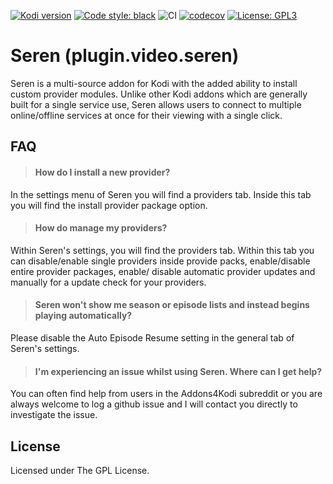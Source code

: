 [![Kodi version](https://img.shields.io/badge/kodi%20versions-18--19-blue)](https://kodi.tv/)
[![Code style: black](https://img.shields.io/badge/code%20style-black-000000.svg)](https://github.com/psf/black)
![CI](https://github.com/SerenKodi/SerenDevelopment/workflows/CI/badge.svg?branch=v2-Development)
[![codecov](https://codecov.io/gh/SerenKodi/SerenDevelopment/branch/v2-Development/graph/badge.svg?token=LCX9WOPJ2M)](https://codecov.io/gh/SerenKodi/SerenDevelopment)
[![License: GPL3](https://img.shields.io/badge/License-GPL3-yellow.svg)](https://opensource.org/licenses/GPL-3.0)

# Seren (plugin.video.seren)

Seren is a multi-source addon for Kodi with the added ability to install custom provider modules. Unlike other Kodi addons which are generally built for a single service use, Seren allows users to connect to multiple online/offline services at once for their viewing with a single click.

## FAQ

> #### How do I install a new provider?

In the settings menu of Seren you will find a providers tab. Inside this tab you will find the install provider package option.

> #### How do manage my providers?

Within Seren's settings, you will find the providers tab. Within this tab you can disable/enable single providers inside provide packs, enable/disable entire provider packages, enable/ disable automatic provider updates and manually for a update check for your providers.

> #### Seren won't show me season or episode lists and instead begins playing automatically?

Please disable the Auto Episode Resume setting in the general tab of Seren's settings.

> #### I'm experiencing an issue whilst using Seren. Where can I get help?
You can often find help from users in the Addons4Kodi subreddit or you are always welcome to log a github issue and I will contact you directly to investigate the issue.

## License

Licensed under The GPL License.